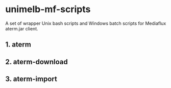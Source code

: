 # unimelb-mf-scripts
A set of wrapper Unix bash scripts and Windows batch scripts for Mediaflux aterm.jar client.

## 1. aterm

## 2. aterm-download

## 3. aterm-import



